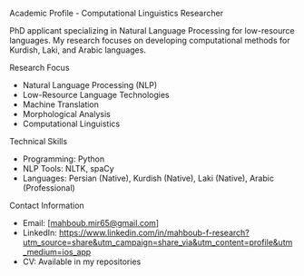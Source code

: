 
Academic Profile - Computational Linguistics Researcher

PhD applicant specializing in Natural Language Processing for low-resource languages. My research focuses on developing computational methods for Kurdish, Laki, and Arabic languages.

Research Focus
- Natural Language Processing (NLP)
- Low-Resource Language Technologies
- Machine Translation
- Morphological Analysis
- Computational Linguistics

Technical Skills
- Programming: Python
- NLP Tools: NLTK, spaCy
- Languages: Persian (Native), Kurdish (Native), Laki (Native), Arabic (Professional)

Contact Information
- Email: [mahboub.mir65@gmail.com]
- LinkedIn: https://www.linkedin.com/in/mahboub-f-research?utm_source=share&utm_campaign=share_via&utm_content=profile&utm_medium=ios_app 
- CV: Available in my repositories
